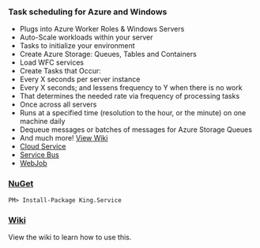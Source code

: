 ### Task scheduling for Azure and Windows
+ Plugs into Azure Worker Roles & Windows Servers
+ Auto-Scale workloads within your server
+ Tasks to initialize your environment
 + Create Azure Storage: Queues, Tables and Containers
 + Load WFC services
+ Create Tasks that Occur:
 + Every X seconds per server instance
+ Every X seconds; and lessens frequency to Y when there is no work
+ That determines the needed rate via frequency of processing tasks
+ Once across all servers
+ Runs at a specified time (resolution to the hour, or the minute) on one machine daily
+ Dequeue messages or batches of messages for Azure Storage Queues
+ And much more! [View Wiki](https://github.com/jefking/King.Service/wiki)
+ [Cloud Service](https://github.com/jefking/King.Service/tree/master/Worker)
+ [Service Bus](https://github.com/jefking/King.Service/tree/master/King.Service.ServiceBus)
+ [WebJob](https://github.com/jefking/King.Service/tree/master/King.Service.WebJob)

### [NuGet](https://www.nuget.org/packages/King.Service)
```
PM> Install-Package King.Service
```

### [Wiki](https://github.com/jefking/King.Service/wiki)
View the wiki to learn how to use this.